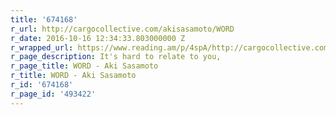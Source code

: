 ```yaml
---
title: '674168'
r_url: http://cargocollective.com/akisasamoto/WORD
r_date: 2016-10-16 12:34:33.803000000 Z
r_wrapped_url: https://www.reading.am/p/4spA/http://cargocollective.com/akisasamoto/WORD
r_page_description: It's hard to relate to you, 
r_page_title: WORD - Aki Sasamoto
r_title: WORD - Aki Sasamoto
r_id: '674168'
r_page_id: '493422'
---
```



